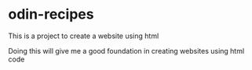 # odin-recipes
This is a project to create a website using html

Doing this will give me a good foundation in creating websites using html code